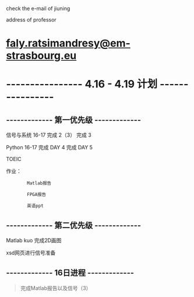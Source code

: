 check the e-mail of jiuning 

address of professor

# **faly.ratsimandresy@em-strasbourg.eu**

# ---------------- 4.16 - 4.19 计划 ---------------- 

## ------------- 第一优先级 -------------

信号与系统
       16-17
           完成 2（3）
           完成 3

Python
       16-17
           完成 DAY 4
           完成 DAY 5
           
TOEIC

作业：

            Matlab报告

            FPGA报告

            英语ppt

## ------------- 第二优先级 -------------

Matlab kuo 完成2D画图   

xsd网页进行信号准备  

## ------------- 16日进程 -------------

> 完成Matlab报告以及信号（3）
